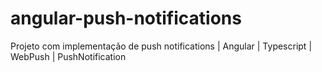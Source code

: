 # angular-push-notifications
Projeto com implementação de push notifications | Angular | Typescript | WebPush | PushNotification
